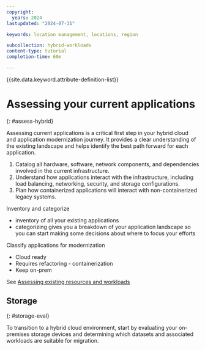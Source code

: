 ```yaml
---
copyright:
  years: 2024
lastupdated: "2024-07-31"

keywords: location management, locations, region

subcollection: hybrid-workloads
content-type: tutorial
completion-time: 60m

---
```


{{site.data.keyword.attribute-definition-list}}

# Assessing your current applications
{: #assess-hybrid}

Assessing current applications is a critical first step in your hybrid cloud and application modernization journey. It provides a clear understanding of the existing landscape and helps identify the best path forward for each application.

1. Catalog all hardware, software, network components, and dependencies involved in the current infrastructure.
1. Understand how applications interact with the infrastructure, including load balancing, networking, security, and storage configurations.
1. Plan how containerized applications will interact with non-containerized legacy systems.

Inventory and categorize
- inventory of all your existing applications
- categorizing gives you a breakdown of your application landscape so you can start making some decisions about where to focus your efforts

Classify applications for modernization
- Cloud ready
- Requires refactoring - containerization
- Keep on-prem

See [Assessing existing resources and workloads](https://test.cloud.ibm.com/docs/adopt-enterprise-architecture?topic=adopt-enterprise-architecture-assess)


## Storage
{: #storage-eval}

To transition to a hybrid cloud environment, start by evaluating your on-premises storage devices and determining which datasets and associated workloads are suitable for migration.
